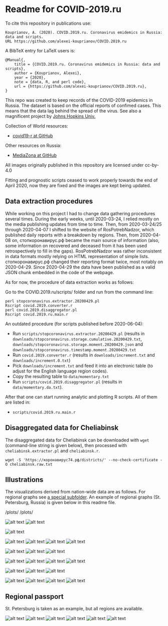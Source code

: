 # Readme for COVID-2019.ru

To cite this repository in publications use:

    Kouprianov, A. (2020). COVID.2019.ru. Coronavirus emidemics in Russia: data and scripts. 
    URL https://github.com/alexei-kouprianov/COVID.2019.ru

A BibTeX entry for LaTeX users is:

    @Manual{,
        title = {COVID.2019.ru. Coronavirus emidemics in Russia: data and scripts},
        author = {Kouprianov, Alexei},
        year = {2020},
        note = {data, R, and perl code},
        url = {https://github.com/alexei-kouprianov/COVID.2019.ru},
    }


This repo was created to keep records of the COVID-2019 epidemics in Russia. The dataset is based on the official reports of confimed cases. This means that the data lag behind the spread of the virus. See also a magnificent project by [Johns Hopkins Univ.](https://github.com/CSSEGISandData/COVID-19)

Collection of World resources:

* [covid19-r at GitHub](https://github.com/mine-cetinkaya-rundel/covid19-r)

Other resources on Russia:

* [MediaZona at GitHub](https://github.com/mediazona/data-corona-Russia)

All images originally published in this repository are licensed under cc-by-4.0

Fitting and prognostic scripts ceased to work properly towards the end of April 2020, now they are fixed and the images are kept being updated.

## Data extraction procedures

While working on this project I had to change data gathering procedures several times. During the early weeks, until 2020-03-24, I relied mostly on the media publishing updates from time to time. Then, from 2020-03-24/25 through 2020-04-07 I shifted to the website of RosPotrebNadzor, which published daily reports with a breakdown by regions. Then, from 2020-04-08 on, стопкоронавирус.рф became the main source of information (also, some information on recovered and deceased from it has been used retrospectively to fill in the gaps). RosPotrebNadzor was rather inconsistent in data formats mostly relying on HTML representation of simple lists. стопкоронавирус.рф changed their reporting format twice, most notably on 2020-04-29. Since 2020-04-29 the data have been published as a valid JSON chunk embedded in the code of the webpage.

As for now, the procedure of data extraction works as follows:

Go to the COVID.2019.ru/scripts/ folder and run from the command line:

    perl stopcoronavirus.extractor.20200429.pl
    Rscript covid.2019.converter.r 
    perl covid.2019.disaggregator.pl
    Rscript covid.2019.ru.main.r 

An outdated procedure (for scripts published before 2020-06-04):

* Run `scripts/stopcoronavirus.extractor.20200429.pl` (results in `downloads/stopcoronavirus.storage.cumulative.20200429.txt`, `downloads/stopcoronavirus.storage.moment.20200429.json` and `downloads/stopcoronavirus.timestamp.moment.20200429.txt`
* Run `covid.2019.converter.r` (results in `downloads/increment.txt` and `downloads/increment.0.txt`)
* Pick `downloads/increment.txt` and feed it into an electronic table (to adjust for the English language region codes).
* Copy the resulting table to `data/momentary.txt`
* Run `scripts/covid.2019.disaggregator.pl` (results in `data/momentary.da.txt`).

After that one can start running analytic and plotting R scripts. All of them are listed in:

* `scripts/covid.2019.ru.main.r`

## Disaggregated data for Cheliabinsk

The disaggregated data for Cheliabinsk can be downloaded with `wget` (command-line string is given below), then processed with `cheliabinsk.extractor.pl` and `cheliabinsk.r`.

    wget -S 'https://коронавирус74.рф/districts/' --no-check-certificate -O cheliabinsk.raw.txt

## Illustrations

The visualizations derived from nation-wide data are as follows. For regional graphs see [a special subfolder](https://github.com/alexei-kouprianov/COVID.2019.ru/tree/master/plots/regions "Regional graphs"). An example of regional graphs (St. Petersburg, Russia) is given below in this readme file.

/plots/
/plots/

<!--![alt text](plots/COVID.2019.cumulated.png "Cumulated curve of COVID-2019 cases for Russia")-->
<!--![alt text](plots/COVID.2019.cumulated.log10.png "Cumulated curve of COVID-2019 cases for Russia, y-logarithmic")-->
![alt text](plots/01.COVID.2019.cumulated.TARD.png "Cumulated curve of COVID-2019 cases for Russia decomposed")
![alt text](plots/02.COVID.2019.cumulated.TARD.log10.png "Cumulated curve of COVID-2019 cases for Russia decomposed, y-logarithmic")

![alt text](plots/03.COVID.2019.mortality.dyn.png "Calculated mortality dynamics")

![alt text](plots/04.COVID.2019.cumulated.by_regions.png "Cumulated curve of COVID-2019 cases for Russia, by regions")
![alt text](plots/05.COVID.2019.cumulated.log.10.by_regions.png "Cumulated curve of COVID-2019 cases for Russia, y-logarithmic, by regions")
![alt text](plots/07.COVID.2019.growth_ratio.png "Growth ratios of COVID-2019 cases for Russia decomposed")
![alt text](plots/06.COVID.2019.cumulated.log10.1M.png "Cumulated curve of COVID-2019 cases for Russia, y-logarithmic, by regions for regions with capital city population over 1000K")

![alt text](plots/15.COVID.2019.barplot.regions.png "COVID-2019 total cases for Russia by regions")
![alt text](plots/16.COVID.2019.barplot.regions.log.10.png "COVID-2019 total cases for Russia by regions")
![alt text](plots/17.COVID.2019.barplot.regions.per_100K.png "COVID-2019 total cases per 100K inhabitants for Russia by regions")

![alt text](plots/08.COVID.2019.hist.rdi.png "COVID-2019 Rt 7 days rolling averages for regions of Russia")
![alt text](plots/09.COVID.2019.hist.dt.png "COVID-2019 cases doubling time based on Rt 7 days rolling averages for regions of Russia")
![alt text](plots/10.COVID.2019.map.regions.png "COVID-2019 total cases for Russia, map")
![alt text](plots/11.COVID.2019.map.regions.per_100K.png "COVID-2019 total cases per 100K inhabitants for Russia, map")

![alt text](plots/12.COVID.2019.map.density.regions.png "COVID-2019 total cases for Russia, density map")
![alt text](plots/13.COVID.2019.map.density.regions.per_100K.png "COVID-2019 total cases per 100K inhabitants for Russia, density map")
![alt text](plots/14.COVID.2019.map.density.regions.rdi7dt.png "COVID-2019 cases doubling time based on Rt 7 days rolling averages for regions of Russia, density map")

<!--![alt text](plots/COVID.2019.fitting.expGrowth_vs_LL.3.png "Fitting the data with exponent and log-logistic")
![alt text](plots/COVID.2019.fitting.expGrowth_vs_LL.3.log10.png "Fitting the data with exponent and log-logistic, y-logarithmic")-->
![alt text](plots/COVID.2019.fitting.rmc.partial.01.log10.png "Fitting / extrapolating the data with exponent and log-logistic, y-logarithmic (entire Russia)")
![alt text](plots/COVID.2019.fitting.rmc.partial.02.RUS.Prov.log10.png "Fitting / extrapolating the data with exponent and log-logistic, y-logarithmic (Russia without Moscow and St. Petersburg)")
![alt text](plots/COVID.2019.fitting.rmc.partial.03.Mos.log10.png "Fitting / extrapolating the data with exponent and log-logistic, y-logarithmic (Moscow)")
![alt text](plots/COVID.2019.fitting.rmc.partial.04.SPb.log10.png "Fitting / extrapolating the data with exponent and log-logistic, y-logarithmic (St. Petersburg)")

## Regional passport

St. Petersburg is taken as an example, but all regions are available.

![alt text](plots/regions/linear/COVID.2019.cumulated.linear.St._Petersburg.png "Cumulated curve of COVID-2019 cases for St. Perersburg, y-linear")
![alt text](plots/regions/COVID.2019.cumulated.log10.St._Petersburg.png "Cumulated curve of COVID-2019 cases for St. Perersburg, y-logarithmic")
![alt text](plots/regions/increments/i/COVID.2019.momentary.St._Petersburg.i.png "Daily increments for detected COVID-2019 cases for St. Perersburg, y-linear")
![alt text](plots/regions/increments/d/COVID.2019.momentary.St._Petersburg.d.png "Daily increments for COVID-2019 deaths for St. Perersburg, y-linear")
![alt text](plots/regions/race/COVID.2019.race.log10.St._Petersburg.png "Cumulated curves of COVID-2019 cases for St. Perersburg, y-logarithmic, since the day the city crossed 50 cases threshold")
![alt text](plots/regions/rdi/COVID.2019.rdi.log10.St._Petersburg.png "Relative daily increments for COVID-2019 confirmed cases for St. Perersburg")
